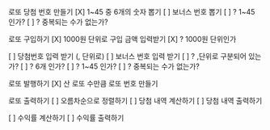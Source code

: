 로또 당첨 번호 만들기
[X] 1~45 중 6개의 숫자 뽑기
[ ] 보너스 번호 뽑기
[ ] ? 1~45 인가?
[ ] ? 중복되는 수가 없는가?

로또 구입하기
[X] 1000원 단위로 구입 금액 입력받기
[X] ? 1000원 단위인가

[ ] 당첨번호 입력 받기 (, 단위로)
[ ] 보너스 번호 입력 받기
[ ] ? ,단위로 구분되어 있는가?
[ ] ? 6개 인가?
[ ] ? 1~45 인가?
[ ] ? 중복되는 수가 없는가?

로또 발행하기
[X] 산 로또 수만큼 로또 번호 만들기

로또 출력하기
[ ] 오름차순으로 정렬하기
[ ] 당첨 내역 계산하기
[ ] 당첨 내역 출력하기

[ ] 수익률 계산하기
[ ] 수익률 출력하기
